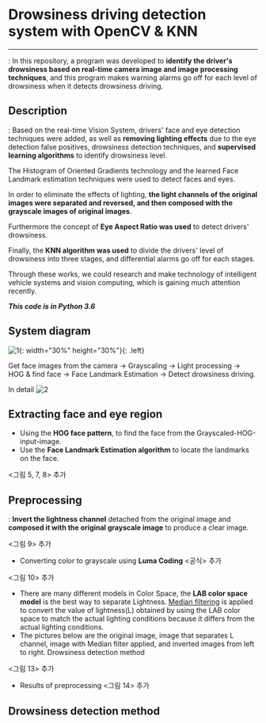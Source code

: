 # Drowsiness driving detection system with OpenCV & KNN
***
: In this repository, a program was developed to **identify the driver's drowsiness based on real-time camera image and image processing techniques**, and this program makes warning alarms go off for each level of drowsiness when it detects drowsiness driving.
## Description
: Based on the real-time Vision System, drivers' face and eye detection techniques were added, as well as **removing lighting effects** due to the eye detection false positives, drowsiness detection techniques, and **supervised learning algorithms** to identify drowsiness level.
  
The Histogram of Oriented Gradients technology and the learned Face Landmark estimation techniques were used to detect faces and eyes.
 
In order to eliminate the effects of lighting, **the light channels of the original images were separated and reversed, and then composed with the grayscale images of original images**. 
 
Furthermore the concept of **Eye Aspect Ratio was used** to detect drivers' drowsiness. 

Finally, the **KNN algorithm was used** to divide the drivers' level of drowsiness into three stages, and differential alarms go off for each stages.

Through these works, we could research and make technology of intelligent vehicle systems and vision computing, which is gaining much attention recently.
   
***This code is in Python 3.6***

## System diagram
![1](https://user-images.githubusercontent.com/36785390/52612113-b61b6c00-2ecb-11e9-90f2-da6a51e00a7d.png){: width="30%" height="30%"}{: .left}
   
Get face images from the camera -> Grayscaling -> Light processing -> HOG & find face -> Face Landmark Estimation -> Detect drowsiness driving. 
   
In detail
![2](https://user-images.githubusercontent.com/36785390/52612116-ba478980-2ecb-11e9-9851-0e037d0db792.png)

## Extracting face and eye region
+ Using the **HOG face pattern**, to find the face from the Grayscaled-HOG-input-image. 
+ Use the **Face Landmark Estimation algorithm** to locate the landmarks on the face.
  
<그림 5, 7, 8> 추가


## Preprocessing
 
: **Invert the lightness channel** detached from the original image and **composed it with the original grayscale image** to produce a clear image.
 
<그림 9> 추가
  + Converting color to grayscale using **Luma Coding**
<공식> 추가
  
<그림 10> 추가
+ There are many different models in Color Space, the **LAB color space model** is the best way to separate Lightness. [Median filtering](https://en.wikipedia.org/wiki/Median_filter) is applied to convert the value of lightness(L) obtained by using the LAB color space to match the actual lighting conditions because it differs from the actual lighting conditions.
+ The pictures below are the original image, image that separates L channel, image with Median filter applied, and inverted images from left to right. Drowsiness detection method
    
<그림 13> 추가
+ Results of preprocessing
<그림 14> 추가
 
## Drowsiness detection method